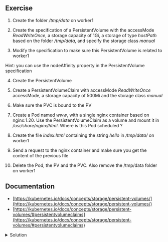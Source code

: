 ## Exercise

1. Create the folder */tmp/data* on worker1 

2. Create the specification of a PersistentVolume with the accessMode *ReadWriteOnce*, a storage capacity of 1Gi, a storage of type *hostPath* based on the folder */tmp/data*, and specify the storage class *manual*

3. Modify the specification to make sure this PersistentVolume is related to worker1

Hint: you can use the nodeAffinity property in the PersistentVolume specification

4. Create the PersistentVolume

5. Create a PersistentVolumeClaim with accessMode *ReadWriteOnce* accessMode, a storage capacity of 500Mi and the storage class *manual*

6. Make sure the PVC is bound to the PV

7. Create a Pod named *www*, with a single nginx container based on nginx:1.20. Use the PersistentVolumeClaim as a volume and mount it in */usr/share/nginx/html*. Where is this Pod scheduled ?

8. Create the file *index.html* containing the string *hello* in */tmp/data/* on worker1

9. Send a request to the nginx container and make sure you get the content of the previous file

10. Delete the Pod, the PV and the PVC. Also remove the /tmp/data folder on worker1

## Documentation

- [https://kubernetes.io/docs/concepts/storage/persistent-volumes/](https://kubernetes.io/docs/concepts/storage/persistent-volumes/)
- [https://kubernetes.io/docs/concepts/storage/persistent-volumes/#persistentvolumeclaims](https://kubernetes.io/docs/concepts/storage/persistent-volumes/#persistentvolumeclaims)

<details>
  <summary markdown="span">Solution</summary>

1. Create the folder */tmp/data* on worker1

From a shell on worker1

```
mkdir /tmp/data
```

2. Create a PersistentVolume with the accessMode *ReadWriteOnce*, a storage capacity of 1Gi, a storage of type *hostPath* based on the folder */tmp/data*, and specify the storage class *manual*


```
cat <<EOF > pv.yaml
apiVersion: v1
kind: PersistentVolume
metadata: 
  name: pv
spec: 
  storageClassName: "manual"
  accessModes:
    - ReadWriteOnce
  capacity:
    storage: 1Gi
  hostPath:
    path: /tmp/data
EOF
```

3. Modify the specification to make sure this PersistentVolume is related to worker1

We had a nodeAffinity constraint that links the PersistentVolume to worker1

```
apiVersion: v1
kind: PersistentVolume
metadata: 
  name: pv
spec: 
  storageClassName: "manual"
  accessModes:
    - ReadWriteOnce
  capacity:
    storage: 1Gi
  hostPath:
    path: /tmp/data
  nodeAffinity:
    required:
      nodeSelectorTerms:
      - matchExpressions:
        - key: kubernetes.io/hostname
          operator: In
          values:
          - worker1 
```

4. Create the PersistentVolume

```
k apply -f pv.yaml
```

5. Create a PersistentVolumeClaim with accessMode *ReadWriteOnce* accessMode, a storage capacity of 500Mi and the storage class *manual*

```
cat <<EOF | kubectl apply -f -
apiVersion: v1
kind: PersistentVolumeClaim
metadata: 
  name: pvc
spec: 
  storageClassName: "manual"
  accessModes:
    - ReadWriteOnce
  resources:
    requests: 
      storage: 500Mi
EOF
```

6. Make sure the PVC is bound to the PV

Because the characteristics needed by the PersistentVolumeClaim match the ones offered by the PersistentVolume, the PVC is bound to the PV

```
k get pvc,pv
NAME                        STATUS   VOLUME   CAPACITY   ACCESS MODES   STORAGECLASS   AGE
persistentvolumeclaim/pvc   Bound    pv       1Gi        RWO            manual         5s

NAME                  CAPACITY   ACCESS MODES   RECLAIM POLICY   STATUS   CLAIM         STORAGECLASS   REASON   AGE
persistentvolume/pv   1Gi        RWO            Retain           Bound    default/pvc   manual                  49s
```

7. Create a Pod named *www*, with a single nginx container based on nginx:1.20. Use the PersistentVolumeClaim as a volume and mount it in */usr/share/nginx/html*. Where is this pod scheduled ?

Create a Pod specification

```
k run www --image=nginx:1.20 --dry-run=client -o yaml > www.yaml
```

Modification of the specification to define a volume and mount it into the container's filesystem:

```
apiVersion: v1
kind: Pod
metadata:
  labels:
    run: www
  name: www
spec:
  containers:
  - image: nginx:1.20
    name: www
    volumeMounts:
    - name: data
      mountPath: /usr/share/nginx/html
  volumes:
  - name: data
    persistentVolumeClaim:
      claimName: pvc
```

Creation of the Pod

```
k apply -f www.yaml
```

This Pod is scheduled on worker1, the node associated to the PersistentVolume

```
k get po -o wide
NAME   READY   STATUS    RESTARTS   AGE   IP          NODE      NOMINATED NODE   READINESS GATES
www    1/1     Running   0          4s    10.32.0.2   worker1   <none>           <none>
```

8. Create the file *index.html* containing the string *hello* in */tmp/data/* on worker1

From a shell on worker1

```
echo "hello" | sudo tee /tmp/data/index.html
```

9. Send a request to the nginx container and make sure you get the content of the previous file

```
k exec www -- curl -s localhost
hello
```

10. Delete the Pod, the PV and the PVC. Also remove the /tmp/data folder on worker1

```
k delete po www
k delete pvc/pvc pv/pv
```

From a shell on worker1

```
rm -fr /tmp/data
```

</details>

